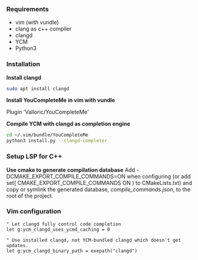 ### Requirements
- vim (with vundle)
- clang as c++ compiler
- clangd
- YCM
- Python3

### Installation
**Install clangd**
```bash
sudo apt install clangd
```
**Install YouCompleteMe in vim with vundle**

Plugin 'Valloric/YouCompleteMe'

**Compile YCM with clangd as completion engine**
```bash
cd ~/.vim/bundle/YouCompleteMe
python3 install.py --clangd-completer
```

### Setup LSP for C++
**Use cmake to generate compilation database**
Add -DCMAKE_EXPORT_COMPILE_COMMANDS=ON when configuring (or add set( CMAKE_EXPORT_COMPILE_COMMANDS ON ) to CMakeLists.txt) and copy or symlink the generated database, *compile_commands.json*, to the root of the project.

### Vim configuration
```vim
" Let clangd fully control code completion
let g:ycm_clangd_uses_ycmd_caching = 0

" Use installed clangd, not YCM-bundled clangd which doesn't get updates.
let g:ycm_clangd_binary_path = exepath("clangd")
```


